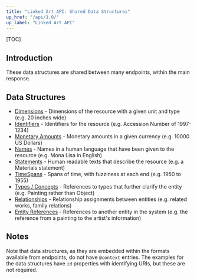 ```yaml
---
title: "Linked Art API: Shared Data Structures"
up_href: "/api/1.0/"
up_label: "Linked Art API"
---
```


[TOC]

## Introduction

These data structures are shared between many endpoints, within the main response. 

## Data Structures

* [Dimensions](dimension/) - Dimensions of the resource with a given unit and type (e.g. 20 inches wide)
* [Identifiers](identifier/) - Identifiers for the resource (e.g. Accession Number of 1997-1234)
* [Monetary Amounts](money/) - Monetary amounts in a given currency (e.g. 10000 US Dollars)
* [Names](name/) - Names in a human language that have been given to the resource (e.g. Mona Lisa in English)
* [Statements](statement/) - Human readable texts that describe the resource (e.g. a Materials statement)
* [TimeSpans](timespan/) - Spans of time, with fuzziness at each end (e.g. 1950 to 1955)
* [Types / Concepts](type/) - References to types that further clarify the entity (e.g. Painting rather than Object)
* [Relationships](assignment/) - Relationship assignments between entities (e.g. related works, family relations)
* [Entity References](reference/) - References to another entity in the system (e.g. the reference from a painting to the artist's information)

## Notes

Note that data structures, as they are embedded within the formats available from endpoints, do not have `@context` entries.  The examples for the data structures have `id` properties with identifying URIs, but these are not required.
